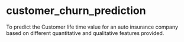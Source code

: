 # customer_churn_prediction
To predict the Customer life time value for an auto insurance company based on different quantitative and qualitative features provided.
